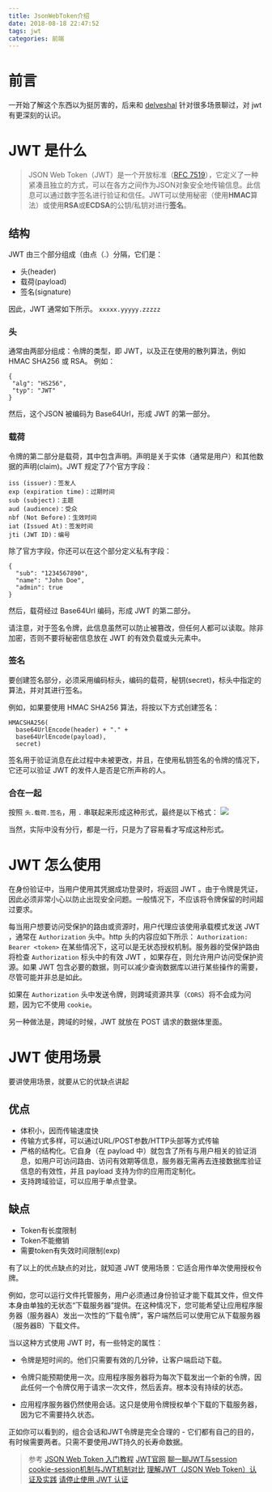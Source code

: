 ```yaml
---
title: JsonWebToken介绍
date: 2018-08-18 22:47:52
tags: jwt
categories: 前端
---
```


# 前言
一开始了解这个东西以为挺厉害的，后来和 [delveshal](delveshal.github.io) 针对很多场景聊过，对 jwt 有更深刻的认识。

# JWT 是什么
>JSON Web Token（JWT）是一个开放标准（[RFC 7519](https://tools.ietf.org/html/rfc7519)），它定义了一种紧凑且独立的方式，可以在各方之间作为JSON对象安全地传输信息。此信息可以通过数字签名进行验证和信任。JWT可以使用秘密（使用**HMAC**算法）或使用**RSA**或**ECDSA**的公钥/私钥对进行**签名**。

## 结构
JWT 由三个部分组成（由点（.）分隔，它们是：
+ 头(header)
+ 载荷(payload)
+ 签名(signature)

因此，JWT 通常如下所示。
`xxxxx.yyyyy.zzzzz`
### 头
通常由两部分组成：令牌的类型，即 JWT，以及正在使用的散列算法，例如 HMAC SHA256 或 RSA。
例如：
 ```
{
  "alg": "HS256",
  "typ": "JWT"
}
 ```
然后，这个JSON 被编码为 Base64Url，形成 JWT 的第一部分。
### 载荷
令牌的第二部分是载荷，其中包含声明。声明是关于实体（通常是用户）和其他数据的声明(claim)。JWT 规定了7个官方字段：
```
iss (issuer)：签发人
exp (expiration time)：过期时间
sub (subject)：主题
aud (audience)：受众
nbf (Not Before)：生效时间
iat (Issued At)：签发时间
jti (JWT ID)：编号
```
除了官方字段，你还可以在这个部分定义私有字段：
```
{
  "sub": "1234567890",
  "name": "John Doe",
  "admin": true
}
```
然后，载荷经过 Base64Url 编码，形成 JWT 的第二部分。

请注意，对于签名令牌，此信息虽然可以防止被篡改，但任何人都可以读取。除非加密，否则不要将秘密信息放在 JWT 的有效负载或头元素中。
### 签名
要创建签名部分，必须采用编码标头，编码的载荷，秘钥(secret)，标头中指定的算法，并对其进行签名。

例如，如果要使用 HMAC SHA256 算法，将按以下方式创建签名：
```
HMACSHA256(
  base64UrlEncode(header) + "." +
  base64UrlEncode(payload),
  secret)
```
签名用于验证消息在此过程中未被更改，并且，在使用私钥签名的令牌的情况下，它还可以验证 JWT 的发件人是否是它所声称的人。

### 合在一起
按照 `头.载荷.签名`，用 `.` 串联起来形成这种形式，最终是以下格式：
![](https://upload-images.jianshu.io/upload_images/5834506-18f7e6719dde507f.png?imageMogr2/auto-orient/strip%7CimageView2/2/w/1240)

当然，实际中没有分行，都是一行，只是为了容易看才写成这种形式。

# JWT 怎么使用
在身份验证中，当用户使用其凭据成功登录时，将返回 JWT 。由于令牌是凭证，因此必须非常小心以防止出现安全问题。一般情况下，不应该将令牌保留的时间超过要求。

每当用户想要访问受保护的路由或资源时，用户代理应该使用承载模式发送 JWT ，通常在  `Authorization` 头中。http 头的内容应如下所示：
`Authorization: Bearer <token>`
在某些情况下，这可以是无状态授权机制。服务器的受保护路由将检查 `Authorization` 标头中的有效 JWT ，如果存在，则允许用户访问受保护资源。如果 JWT 包含必要的数据，则可以减少查询数据库以进行某些操作的需要，尽管可能并非总是如此。

如果在 `Authorization` 头中发送令牌，则跨域资源共享（`CORS`）将不会成为问题，因为它不使用 `cookie`。

另一种做法是，跨域的时候，JWT 就放在 POST 请求的数据体里面。

# JWT 使用场景
要讲使用场景，就要从它的优缺点讲起
## 优点
+ 体积小，因而传输速度快
+ 传输方式多样，可以通过URL/POST参数/HTTP头部等方式传输
+ 严格的结构化。它自身（在 payload 中）就包含了所有与用户相关的验证消息，如用户可访问路由、访问有效期等信息，服务器无需再去连接数据库验证信息的有效性，并且 payload 支持为你的应用而定制化。
+ 支持跨域验证，可以应用于单点登录。

## 缺点
+ Token有长度限制
+ Token不能撤销
+ 需要token有失效时间限制(exp)

有了以上的优点缺点的对比，就知道 JWT 使用场景：它适合用作单次使用授权令牌。

例如，您可以运行文件托管服务，用户必须通过身份验证才能下载其文件，但文件本身由单独的无状态“下载服务器”提供。在这种情况下，您可能希望让应用程序服务器（服务器A）发出一次性的“下载令牌”，客户端然后可以使用它从下载服务器（服务器B）下载文件。

当以这种方式使用 JWT 时，有一些特定的属性：

+ 令牌是短时间的。他们只需要有效的几分钟，让客户端启动下载。

+ 令牌只能预期使用一次。应用程序服务器将为每次下载发出一个新的令牌，因此任何一个令牌仅用于请求一次文件，然后丢弃。根本没有持续的状态。

+ 应用程序服务器仍然使用会话。这只是使用令牌授权单个下载的下载服务器，因为它不需要持久状态。

正如你可以看到的，组合会话和JWT令牌是完全合理的 - 它们都有自己的目的，有时候需要两者。只需不要使用JWT持久的长寿命数据。

>参考
>[JSON Web Token 入门教程](http://www.ruanyifeng.com/blog/2018/07/json_web_token-tutorial.html)
>[JWT官网](https://jwt.io/introduction/)
>[聊一聊JWT与session](https://juejin.im/post/5a437441f265da43294e54c3#heading-3)
>[cookie-session机制与JWT机制对比](https://www.jianshu.com/p/cbe253281d26)
>[理解JWT（JSON Web Token）认证及实践](https://mp.weixin.qq.com/s/gUgh_kmMu0Hmobeah7wNLQ)
>[请停止使用 JWT 认证](https://www.zcfy.cc/article/stop-using-jwt-for-sessions-joepie91s-ramblings)